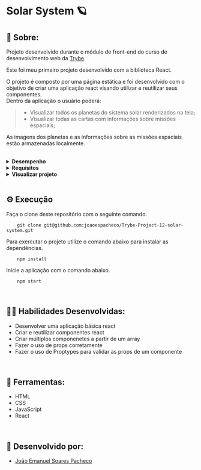 # Solar System 🪐

## 📄 Sobre:

Projeto desenvolvido durante o módulo de front-end do curso de desenvolvimento web da [Trybe](https://www.betrybe.com/).

Este foi meu primeiro projeto desenvolvido com a biblioteca React.

O projeto é composto por uma página estática e foi desenvolvido com o objetivo de criar uma aplicação react visando utilizar e reutilizar seus componentes.
</br>
Dentro da aplicação o usuário poderá:
> * Visualizar todos os planetas do sistema solar renderizados na tela;
> * Visualizar todas as cartas com informações sobre missões espaciais;

As imagens dos planetas e as informações sobre as missões espaciais estão armazenadas localmente.

</br>
<details>
<summary><strong>Desempenho</strong></summary>
Aprovado com 100% de desempenho em todos os requisitos

![image](https://user-images.githubusercontent.com/99846604/211168304-91741d0d-1992-43df-8c80-c7c25e2887da.png)

undefined
</details>

<details>
<summary><strong>Requisitos</strong></summary>
Requisitos Obrigatórios: 
</br>
</br>
1. Crie um componente chamado `Header` </br>
2. Crie um componente chamado `SolarSystem` </br>
3. Crie um componente chamado `Title` </br>
4. Renderize o componente `Title` dentro do componente `SolarSystem` </br>
5. Crie um componente chamado `PlanetCard` </br>
6. Renderize uma lista com os planetas do Sistema Solar </br>
7. Crie um componente chamado `Missions` </br>
8. Renderize o componente `Title` dentro do componente `Missions` </br>
9. Crie um componente chamado `MissionCard` </br>
10. Renderize uma lista com as missões espaciais </br>
</details>

<details>
<summary><strong>Visualizar projeto</strong></summary>

![Sola-system-layout](https://user-images.githubusercontent.com/99846604/211168178-320bd614-6e09-4d12-8043-0db530409b6b.gif)

</details>
</br>

## ⚙️ Execução

Faça o clone deste repositório com o seguinte comando.

        git clone git@github.com:joaoespacheco/Trybe-Project-12-solar-system.git

Para exercutar o projeto utilize o comando abaixo para instalar as dependências.

        npm install

Inicie a aplicação com o comando abaixo.

        npm start
</br>

## 🤹🏽 Habilidades Desenvolvidas:
* Desenvolver uma aplicação básica react
* Criar e reutilizar componentes react
* Criar múltiplos componenetes a partir de um array
* Fazer o uso de props corretamente
* Fazer o uso de Proptypes para validar as props de um componente
</br>

## 🧰 Ferramentas:
* HTML
* CSS
* JavaScript
* React
</br>

## 📝 Desenvolvido por:
* [João Emanuel Soares Pacheco](https://github.com/joaoespacheco)

